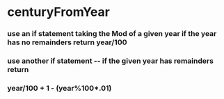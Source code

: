 # centuryFromYear 
### use an if statement taking the Mod of a given year if the year has no remainders return year/100
### use another if statement -- if the given year has remainders return 
### year/100 + 1 - (year%100*.01)